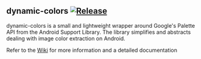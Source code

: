 ## dynamic-colors [![Release](https://jitpack.io/v/SubstanceMobile/dynamic-colors.svg)](https://jitpack.io/#SubstanceMobile/dynamic-colors)

dynamic-colors is a small and lightweight wrapper around Google's Palette API from the Android Support Library.
The library simplifies and abstracts dealing with image color extraction on Android.

Refer to the [Wiki](../../wiki) for more information and a detailed documentation

